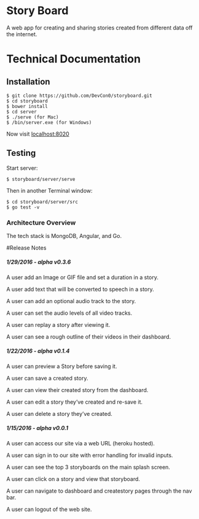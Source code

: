 # Story Board
A web app for creating and sharing stories created from different data off the internet.

# Technical Documentation

## Installation

```
$ git clone https://github.com/DevCon0/storyboard.git
$ cd storyboard
$ bower install
$ cd server
$ ./serve (for Mac)
$ /bin/server.exe (for Windows)
```

Now visit [localhost:8020](http://localhost:8020/)

## Testing  

Start server:  
```
$ storyboard/server/serve
```

Then in another Terminal window:  
```
$ cd storyboard/server/src
$ go test -v
```

### Architecture Overview

The tech stack is MongoDB, Angular, and Go.

#Release Notes
##### 1/29/2016 - alpha v0.3.6
A user add an Image or GIF file and set a duration in a story.

A user add text that will be converted to speech in a story.

A user can add an optional audio track to the story.

A user can set the audio levels of all video tracks.

A user can replay a story after viewing it.

A user can see a rough outline of their videos in their dashboard.


##### 1/22/2016 - alpha v0.1.4
A user can preview a Story before saving it.

A user can save a created story.

A user can view their created story from the dashboard.

A user can edit a story they’ve created and re-save it.

A user can delete a story they’ve created.


##### 1/15/2016 - alpha v0.0.1

A user can access our site via a web URL (heroku hosted).

A user can sign in to our site with error handling for invalid inputs.

A user can see the top 3 storyboards on the main splash screen.

A user can click on a story and view that storyboard.

A user can navigate to dashboard and createstory pages through the nav bar.

A user can logout of the web site.
